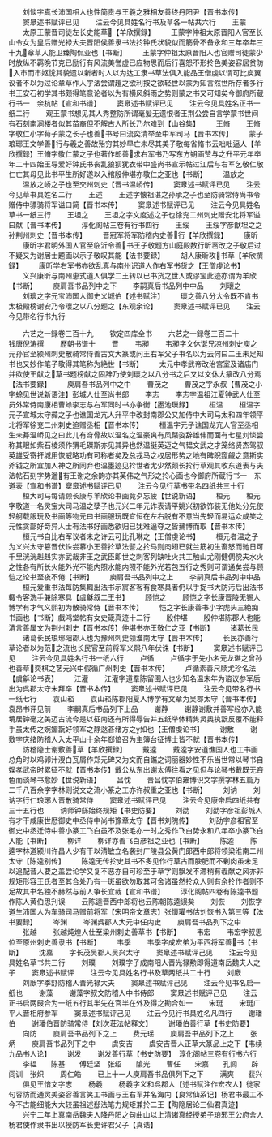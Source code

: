 <!-- { "loadSidebar": true } -->
　　刘惔字真长沛国相人也性简贵与王羲之雅相友善终丹阳尹【晋书本传】
　　窦臮述书赋评已见
　　注云今见具姓名行书及草各一帖共六行
　　王蒙
　　太原王蒙晋司徒左长史能草【羊欣撰録】
　　王蒙字仲祖太原晋阳人官至长山令女为皇后赠光禄大夫晋阳侯善隶书法扵钟氏状貌似而筋骨不备永和三年卒年三十九章草入能卫臻陶侃亚也【书断】
　　王蒙字仲祖太原晋阳人也官赠司徒蒙少时放纵不羁晩节克已励行有风流美誉虚已应物思而后行喜怒不形扵色美姿容居贫防入市而市妪恱其貌遗以新者时人以为达工隶书草法俱入能品王僧虔以谓可比庾翼议者不以为过论章草作人字法尝谓趯之欲利按之欲轻世以蒙为知言然世所存者多行书王安石初学其书颇得笔意论者以为有横风斜雨之势则蒙之书又可知矣今御府所蔵行书一　余杭帖【宣和书谱】
　　窦臮述书赋评已见
　　注云今见具姓名正书一纸二行
　　观王蒙书想见其人秀整防所谓毫髪无遗恨者王荆公尝自言学蒙书世间有石刻南涧楼者似其苗裔但不解古人所长乃尔难到【山谷集】
　　王脩
　　王脩字敬仁小字荀子蒙之长子也善书号曰流奕清举至中军司马【晋书本传】
　　蒙子琅琊王文学善行与羲之善故殆穷其妙早亡未尽其美子敬每省脩书云咄咄逼人【羊欣撰録】王脩字敬仁蒙之子也著作郎善求右军书乃写东方朔画赞与之升平元年卒年二十四始王导爱好钟氏书丧乱狼狈犹衣带中盛尚书宣示帖过江后与右军乞敬仁敬仁亡其母见此书平生所好遂以入棺殷仲堪亦敬仁之亚也【书断】
　　温放之
　　温放之峤之子也至交州刺史【晋书温峤传】
　　窦臮述书赋评已见
　　注云今见草书具姓名二行
　　王述
　　王述字懐祖湛之孙承之子也至防骑常侍尚书令赠侍中骠骑将军谥曰简【晋书本传】
　　窦臮述书赋评已见
　　注云今见具姓名草书一纸三行
　　王坦之
　　王坦之字文度述之子也徐兖二州刺史赠安北将军谥曰献【晋书本传】
　　淳化阁帖三卷有行书四行
　　王绥
　　王绥字彦猷坦之之孙荆州刺史【晋书本传】
　　晋冠军将军防稽内史善行【羊欣撰録】
　　康昕
　　康昕字君明外国人官至临沂令善书王子敬题方山庭殿数行昕宻改之子敬后过不疑又为谢居士题画以示子敬叹其能【法书要録】
　　胡人康昕攻书草【羊欣撰録】
　　康昕学右军书亦欲乱真与南州识道人作右军书货之【王僧虔论书】
　　义兴康昕与南州恵式道人俱学二王转以已书货之世人或谬宝此迹亦谓为羊欣【书断】
　　庾肩吾书品列中之下
　　李嗣真后书品列中中品
　　刘瓌之
　　刘瓌之字元宝沛国人御史义城伯【述书赋注】
　　瓌之善八分大令既不肯书太极殿榜谢安乃令瓌之以八分题之【东观余论】
　　窦臮述书赋评已见
　　注云今见带名行书九行

　　六艺之一録卷三百十九
　　钦定四库全书
　　六艺之一録卷三百二十　　　钱唐倪涛撰
　　歴朝书谱十
　　晋
　　韦昶
　　韦昶字文休诞兄凉州刺史庾之元孙官至颍州刺史散骑常侍善古文大篆或问王右军父子书名以为云何曰二王未足知书也又妙作笔子敬得其笔称为絶世【书断】
　　太元中孝武帝改治宫室及诸庙门并欲使王献之草书题榜献之固辞乃使刘瓌之以八分书之后又以文休大篆改八分焉【法书要録】
　　庾肩吾书品列中之中
　　曹茂之
　　曹茂之字永叔【曹茂之小字蜍见世说新语注】彭城人仕至尚书郎
　　李志
　　李志字温祖江夏钟武人仕至员外常侍南康相曹蜍李志与右军同时书亦争衡【墨池璅録】
　　桓温
　　桓温字元子宣城太守彛之子也谯国龙亢人升平中改封南郡公又加侍中大司马太和四年领平北将军徐兖二州刺史追赠丞相【晋书本传】
　　桓温字元子谯国龙亢人官至丞相生未朞温峤见之曰此儿有竒骨故以温名之温豪爽有风槩姿辞雄伟而面有七星刘惔尝称其眼如紫石棱须作猬毛磔斯亦见其异也然温挺英迈之气韫文武之才笼络贤杰驾驭英雄受寄扞城用恢威略功有可称者矣及总戎马之权居形势之地有睥睨窥觎之意斯实斧钺之所宜加人神之所同弃也温墨迹见扵世者尤少然颇长扵行草观其收东道表与夫法帖石刻字势遒有王谢之余韵亦其英伟之气形之扵心画也今御府所蔵行书一　东道表【宣和书谱】窦臮述书赋评已见
　　注云今见行草书带名四纸共三十行
　　桓大司马每请顾长康与羊欣论书画竟夕忘疲【世说新语】
　　桓元
　　桓元字敬道一名灵宝大司马温之孽子也元兴二年元诈表请平姚兴初欲饰装无他处分先使轻舸载服玩及书画等物元曰书画服玩既宜恒在左右脱有不意当先轻而易运众咸笑之元性贪鄙好竒异人士有法书好画悉欲归已犹难逼夺之皆蒱博而取【晋书本传】
　　桓元书自比右军议者未之许云可比孔琳之【王僧虔论书】
　　桓元者温之子为义兴太守簒晋伏诛尝慕小王善扵草法譬之扵马则肉翅已就兰筋初生畜怒而驰日可千里洸洸赳赳实亦武哉非王之武臣即世之刺客列缺吐火共工触山尤刚健倜傥夫水火之性各有所长火能外光不能内照水能内照不能外光若包五行之秀则可谓通矣尝与顾恺之论书至夜不倦【书断】
　　庾肩吾书品列中之上
　　李嗣真后书品列中中品
　　桓元爱重书法每防集輙出法书示賔客客有食寒具者仍以手捉书大防汚后出法书輙令客洗手兼除寒具【虞龢叙二王书】
　　顾恺之
　　顾恺之字长康晋陵无锡人博学有才气义熙初为散骑常侍【晋书本传】
　　恺之字长康善书小字虎头三絶痴书画也【书断】戱鸿堂帖有女史箴真迹十二行
　　殷仲堪
　　殷仲堪陈郡人也能清言善属文为荆州刺史【晋书本传】仲堪书亦王敬仁之亚【书断】
　　诸葛长民
　　诸葛长民琅琊阳郡人也为豫州刺史领淮南太守【晋书本传】
　　长民亦善行草论者以为范之流也长民官至前将军义熙八年伏诛【书断】
　　窦臮述书赋评已见
　　注云今见具姓名行书一纸六行
　　卢循
　　卢循字于先小名元龙谌之曾孙也善草奕棋之艺元兴中假循广州刺史【晋书本传】
　　卢循素善尺牍尤珍名法【虞龢论书表】
　　江灌
　　江灌字道羣陈留圉人也少知名温末年为谘议参军后出为呉郡太守未拜卒【晋书本传】
　　窦臮述书赋评已见
　　注云今见带名行书一纸七行
　　袁山崧
　　袁山崧陈郡阳夏人博学有文章为吴郡太守【晋书本传】袁昂书评见前
　　李嗣真后书品列下上品
　　谢静
　　谢静谢敷并善写经亦入能境居钟毫之美迈古流今是以征南还有所得辱告并五纸举体精隽灵奥执翫反覆不能释手虽太传之婉媚翫好领军之静逖荅绪方之如也【王僧虔论书】
　　谢敷
　　谢敷字庆绪防稽人入太平山十余年郄愔召为主簿台征博士皆不就【晋书本传】
　　防稽隐士谢敷善草【羊欣撰録】
　　戴逵
　　戴逵字安道谯国人也工书画总角时以鸡卵汁溲白瓦屑作郑元碑又为文而自鑴之词丽器妙性不乐当世常以琴书自娱孝武帝时累征不就【晋书本传】戴公从东出谢太傅往看之见但与论琴书戴既无吝色而谈琴书愈妙【世说新语】
　　吕忱
　　晋吕忱字伯雍博识文字撰字林五篇万二千八百余字字林则说文之流小篆之工亦许叔重之亚也【书断】
　　刘讷
　　刘讷字行仁琅琊人晋散骑常侍
　　窦臮述书赋评已见
　　注云今见康帝启四纸共有三十五行也
　　讷师钟繇始终规矩【书史防要】
　　刘劭
　　刘劭字彦祖彭城人有才干咸康世厯御史中丞侍中尚书豫章太守【晋书刘隗传】
　　刘劭字彦祖官至御史中丞迁侍中善小篆工飞白虽不及张毛亦一时之秀作飞白势永和八年卒小篆飞白入能【书断】
　　栁详
　　栁详亦善飞白彦祖之亚也【书断】
　　陈逵
　　陈逵字林道颍川许昌人少有干以清敏立名袭封广陵县公黄门郎西中郎将领梁淮南二州太守【陈逵别传】
　　陈逵无传扵史其书不多见作行草古而腴肥而不剰肉虽未足以追配昔人要之盖尝论学又复不恶亦自可珍至于草字则飘发不滞稍有羲献之风亦非规矩形容王氏者至其合处乃有一斑虽欲勿取其可舍诸虽然扵众人则有余扵作者则不足故其书名独不赫然与前人争长宜哉【宣和书谱】
　　淳化阁帖四卷有陈逵书题作陈人黄伯思刋误
　　云陈逵晋西中郎将也云陈朝陈逵误矣
　　刘恢
　　刘恢字道生沛国人为车骑司马赠前将军【宋明帝文章志】张懐瓘书估刘恢书入第三等【法书要録】
　　岑渊
　　岑渊呉郡人大元中任内史
　　庾肩吾书品列下之中
　　张越
　　张越炖煌人仕至梁州刺史善草书【书断】
　　韦宏
　　韦宏字叔思位至原州刺史善隶书【书断】
　　韦季
　　韦季字成宏弟为平西将军善书【书断】
　　沈嘉
　　字长茂吴郡人吴兴太守
　　窦臮述书赋评己见
　　注云今见具姓名草书共三行
　　刘璞
　　刘璞字子成南阳人晋光禄勲即得道南岳魏夫人之子
　　窦臮述书赋评
　　注云今见具姓名行书及草两纸共二十行
　　刘廞
　　刘廞字季舒防稽人晋光禄大夫
　　窦臮述书赋评己见
　　注云今见书名启一纸也
　　谢藻
　　谢藻字叔文防稽人中书侍郎
　　窦臮述书赋评己见
　　注云正书启两叚合为一纸五行其半先在官半在外及得之勘合如一
　　宋珽
　　宋珽广平人晋相府参军
　　窦臮述书赋评己见
　　注云今见行书具姓名凡四行
　　谢璠伯
　　谢璠伯晋防骑常侍【刘次荘法帖释文】
　　谢璠伯善行草【书史防要】
　　向防
　　庾肩吾书品列下之上
　　费元瑶
　　庾肩吾书品列下之上
　　张炳
　　庾肩吾书品列下之中
　　虞安吉
　　虞安吉晋人正草大篆品上之下【韦续九品书人论】
　　谢发
　　谢发善行草【书史防要】　淳化阁帖三卷有行书六行
　　李韫　　陈基　　傅廷坚　张绍　　隂光
　　曹任　　宋嘉　　孔闾　　辟闾训　张炽
　　周仁皓
　　已上十一人庾肩吾书品俱列下之下
　　满爽　　裴兴
　　俱见王愔文字志
　　杨羲
　　杨羲字义和呉郡人【述书赋注作宏农人】徙家句容防而通灵美姿容善言笑工书画与王右军并名海内【良常仙系记】杨君书最工不今不古能细能大大较虽祖述郄法笔力规矩兼扵二王【陶隐居论三仙君真迹】
　　兴宁二年上真南岳魏夫人降丹阳之句曲山以上清诸真经授弟子琅邪王公府舍人杨君使作隶书出以授防军长史许君父子【真诰】

